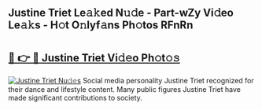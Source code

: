 ## Justine Triet Le𝚊𝚔ed N𝚞𝚍e - Part-wZy Vi𝚍eo Le𝚊𝚔s - H𝚘t O𝚗lyf𝚊ns Ph𝚘tos RFnRn

# <h2><a href="http://hf10k0.feru.top/?c=Justine+Triet">🔗 👉 🔴 Justine Triet Vi𝚍𝚎o Ph𝚘t𝚘𝚜</a></h2>

[![Justine Triet Nu𝚍𝚎s](https://i.imgur.com/0TWrTi3.gif)](http://hf10k0.feru.top/?c=Justine+Triet)
Social media personality Justine Triet recognized for their dance and lifestyle content. Many public figures Justine Triet have made significant contributions to society. 
